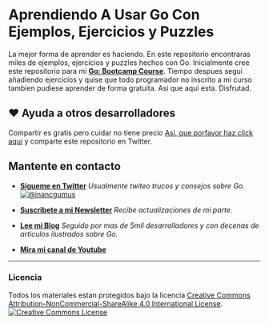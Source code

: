# Aprendiendo A Usar Go Con Ejemplos, Ejercicios y Puzzles

La mejor forma de aprender es haciendo. En este repositorio encontraras miles de ejemplos, ejercicios y puzzles hechos con Go. Inicialmente cree este repositorio para mi **[Go: Bootcamp Course](https://udemy.com/course/learn-go-the-complete-bootcamp-course-golang/?referralCode=5CE6EB34E2B1EF4A7D37)**. Tiempo despues segui añadiendo ejercicios y quise que todo programador no inscrito a mi curso tambien pudiese aprender de forma gratuita. Asi que aqui esta. Disfrutad.

## ❤️ Ayuda a otros desarrolladores

Compartir es gratis pero cuidar no tiene precio [Asi, que porfavor haz click aqui](https://twitter.com/intent/tweet?text=I%27m%20learning%20%23golang%20with%201000%2B%20hand-crafted%20examples%2C%20exercises%2C%20and%20quizzes.&url=https://github.com/inancgumus/learngo&via=inancgumus) y comparte este repositorio en Twitter.

## Mantente en contacto

* **[Sigueme en Twitter](https://twitter.com/inancgumus)**
  _Usualmente twiteo trucos y consejos sobre Go._
  [![@inancgumus](https://img.shields.io/twitter/follow/inancgumus.svg?style=social&label=@inancgumus)](https://twitter.com/inancgumus)

* **[Suscribete a mi Newsletter](https://eepurl.com/c4DMNX)**
  _Recibe actualizaciones de mi parte._

* **[Lee mi Blog](https://blog.learngoprogramming.com)**
  _Seguido por mas de 5mil desarrolladores y con decenas de articulos ilustrados sobre Go._

* **[Mira mi canal de Youtube](https://www.youtube.com/channel/UCYxepZhtnFIVRh8t5H_QAdg?view_as=subscriber)**

---

### Licencia

Todos los materiales estan protegidos bajo la licencia <a rel="license" href="https://creativecommons.org/licenses/by-nc-sa/4.0/">Creative Commons Attribution-NonCommercial-ShareAlike 4.0 International License</a>.<br/>
<a rel="license" href="https://creativecommons.org/licenses/by-nc-sa/4.0/"><img alt="Creative Commons License" style="border-width:0" src="https://i.creativecommons.org/l/by-nc-sa/4.0/88x31.png"/></a>

